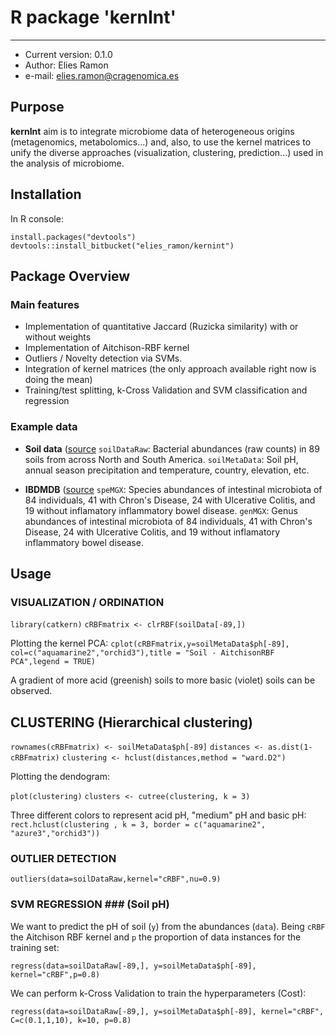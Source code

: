 # R package 'kernInt'

-----------------------------

- Current version: 0.1.0
- Author: Elies Ramon
- e-mail: elies.ramon@cragenomica.es

## Purpose

**kernInt** aim is to integrate microbiome data of heterogeneous origins (metagenomics, metabolomics...) and, also, to use the kernel matrices to unify the diverse approaches (visualization, clustering, prediction...) used in the analysis of microbiome.


## Installation

In R console:  
															
`install.packages("devtools")`  
`devtools::install_bitbucket("elies_ramon/kernint")`

## Package Overview

### Main features

- Implementation of quantitative Jaccard (Ruzicka similarity) with or without weights
- Implementation of Aitchison-RBF kernel
- Outliers / Novelty detection via SVMs.
- Integration of kernel matrices (the only approach available right now is doing the mean)
- Training/test splitting, k-Cross Validation and SVM classification and regression

### Example data

- **Soil data** ([source](https://qiita.ucsd.edu/study/description/103)
`soilDataRaw`: Bacterial abundances (raw counts) in 89 soils from across North and South America. 
`soilMetaData`: Soil pH, annual season precipitation and temperature, country, elevation, etc.
 
- **IBDMDB** ([source](https://ibdmdb.org/tunnel/public/HMP2/WGS/1818/products)
`speMGX`: Species abundances of intestinal microbiota of 84 individuals, 41 with Chron's Disease, 24 with Ulcerative Colitis, and 19 without inflamatory inflammatory bowel disease.
`genMGX`: Genus abundances of intestinal microbiota of 84 individuals, 41 with Chron's Disease, 24 with Ulcerative Colitis, and 19 without inflamatory inflammatory bowel disease.
 
## Usage

### VISUALIZATION / ORDINATION

`library(catkern)`
`cRBFmatrix <- clrRBF(soilData[-89,])`

Plotting the kernel PCA: 
`cplot(cRBFmatrix,y=soilMetaData$ph[-89], col=c("aquamarine2","orchid3"),title = "Soil - AitchisonRBF PCA",legend = TRUE)`

A gradient of more acid (greenish) soils to more basic (violet) soils can be observed.

## CLUSTERING (Hierarchical clustering)

`rownames(cRBFmatrix) <- soilMetaData$ph[-89]`
`distances <- as.dist(1-cRBFmatrix)`
`clustering <- hclust(distances,method = "ward.D2")`

Plotting the dendogram: 

`plot(clustering)`
`clusters <- cutree(clustering, k = 3)`

Three different colors to represent acid pH, "medium" pH and basic pH: 
`rect.hclust(clustering , k = 3, border = c("aquamarine2", "azure3","orchid3"))`

### OUTLIER DETECTION ###

`outliers(data=soilDataRaw,kernel="cRBF",nu=0.9)`

### SVM REGRESSION ### (Soil pH)

We want to predict the pH of soil (`y`) from the abundances (`data`). 
Being `cRBF` the Aitchison RBF kernel and `p` the proportion of data instances for the training set:

`regress(data=soilDataRaw[-89,], y=soilMetaData$ph[-89], kernel="cRBF",p=0.8)`

We can perform k-Cross Validation to train the hyperparameters (Cost):

`regress(data=soilDataRaw[-89,], y=soilMetaData$ph[-89], kernel="cRBF", C=c(0.1,1,10), k=10, p=0.8)`

